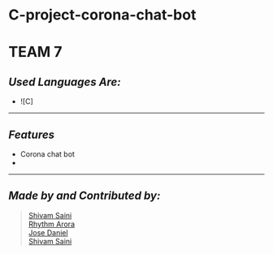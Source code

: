 # C-project-corona-chat-bot
# TEAM 7
## _Used Languages Are:_
- ![C]

___

## _Features_

- Corona chat bot
- 

___

## _Made by and Contributed by:_
> [Shivam Saini](https://github.com/Phoenix-07)<br />
[Rhythm Arora](https://github.com/rym29)<br />
[Jose Daniel](https://github.com/Danielpzos)<br />
[Shivam Saini](https://github.com/Phoenix-07)<br />





